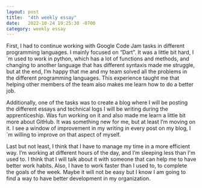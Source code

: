 ```yaml
---
layout: post
title:  "4th weekly essay"
date:   2022-10-24 19:25:30 -0700
category: weekly essay
---
```


First, I had to continue working with Google Code Jam tasks in different programming languages. I mainly focused on “Dart”. It was a little bit hard, I´m used to work in python, which has a lot of functions and methods, and changing to another language that has different syntaxis made me struggle, but at the end, I’m happy that me and my team solved all the problems in the different programming languages. This experience taught me that helping other members of the team also makes me learn how to do a better job.

Additionally, one of the tasks was to create a blog where I will be posting the different essays and technical logs I will be writing during the apprenticeship. Was fun working on it and also made me learn a little bit more about GitHub. It was something new for me, but at least I’m moving on it. I see a window of improvement in my writing in every post on my blog, I´m willing to improve on that aspect of myself.

Last but not least, I think that I have to manage my time in a more efficient way. I’m working at different hours of the day, and I’m sleeping less than I'm used to. I think that I will talk about it with someone that can help me to have better work habits. Also, I have to work faster than I used to, to complete the goals of the week. Maybe it will not be easy but I know I am going to find a way to have better development in my organization.